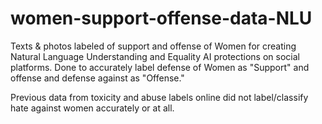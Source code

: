 # women-support-offense-data-NLU

Texts & photos labeled of support and offense of Women for creating Natural Language Understanding and Equality AI protections on social platforms. Done to accurately label defense of Women as "Support" and offense and defense against as "Offense." 

Previous data from toxicity and abuse labels online did not label/classify hate against women accurately or at all. 
